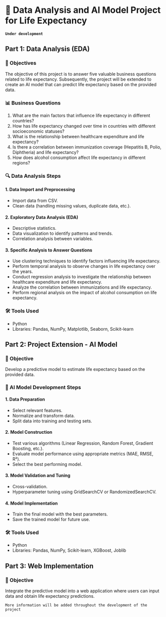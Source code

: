 # 🧬 Data Analysis and AI Model Project for Life Expectancy 
**`Under development`**

## Part 1: Data Analysis (EDA)

### 🎯 Objectives

The objective of this project is to answer five valuable business questions related to life expectancy. Subsequently, the project will be extended to create an AI model that can predict life expectancy based on the provided data.

### 📊 Business Questions

1. What are the main factors that influence life expectancy in different countries?
2. How has life expectancy changed over time in countries with different socioeconomic statuses?
3. What is the relationship between healthcare expenditure and life expectancy?
4. Is there a correlation between immunization coverage (Hepatitis B, Polio, Diphtheria) and life expectancy?
5. How does alcohol consumption affect life expectancy in different regions?

### 🔍 Data Analysis Steps

#### 1. Data Import and Preprocessing

- Import data from CSV.
- Clean data (handling missing values, duplicate data, etc.).

#### 2. Exploratory Data Analysis (EDA)

- Descriptive statistics.
- Data visualization to identify patterns and trends.
- Correlation analysis between variables.

#### 3. Specific Analysis to Answer Questions

- Use clustering techniques to identify factors influencing life expectancy.
- Perform temporal analysis to observe changes in life expectancy over the years.
- Conduct regression analysis to investigate the relationship between healthcare expenditure and life expectancy.
- Analyze the correlation between immunizations and life expectancy.
- Perform regional analysis on the impact of alcohol consumption on life expectancy.

### 🛠️ Tools Used

- Python
- Libraries: Pandas, NumPy, Matplotlib, Seaborn, Scikit-learn

## Part 2: Project Extension - AI Model

### 🎯 Objective

Develop a predictive model to estimate life expectancy based on the provided data.

### 🧠 AI Model Development Steps

#### 1. Data Preparation

- Select relevant features.
- Normalize and transform data.
- Split data into training and testing sets.

#### 2. Model Construction

- Test various algorithms (Linear Regression, Random Forest, Gradient Boosting, etc.).
- Evaluate model performance using appropriate metrics (MAE, RMSE, R²).
- Select the best performing model.

#### 3. Model Validation and Tuning

- Cross-validation.
- Hyperparameter tuning using GridSearchCV or RandomizedSearchCV.

#### 4. Model Implementation

- Train the final model with the best parameters.
- Save the trained model for future use.

### 🛠️ Tools Used

- Python
- Libraries: Pandas, NumPy, Scikit-learn, XGBoost, Joblib

## Part 3: Web Implementation

### 🎯 Objective

Integrate the predictive model into a web application where users can input data and obtain life expectancy predictions.

`More information will be added throughout the development of the project`
